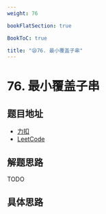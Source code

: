 ```yaml
---
weight: 76

bookFlatSection: true

BookToC: true

title: "😪76. 最小覆盖子串"
---
```


# 76. 最小覆盖子串

## 题目地址

+ [力扣](https://leetcode.cn/problems/minimum-window-substring/)
+ [LeetCode](https://leetcode.com/problems/minimum-window-substring/)

## 解题思路

TODO

## 具体思路





